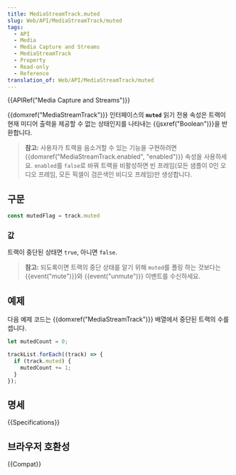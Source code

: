 ```yaml
---
title: MediaStreamTrack.muted
slug: Web/API/MediaStreamTrack/muted
tags:
  - API
  - Media
  - Media Capture and Streams
  - MediaStreamTrack
  - Property
  - Read-only
  - Reference
translation_of: Web/API/MediaStreamTrack/muted
---
```

{{APIRef("Media Capture and Streams")}}

{{domxref("MediaStreamTrack")}} 인터페이스의 **`muted`** 읽기 전용 속성은 트랙이 현재 미디어 출력을 제공할 수 없는 상태인지를 나타내는 {{jsxref("Boolean")}}을 반환합니다.

> **참고:** 사용자가 트랙을 음소거할 수 있는 기능을 구현하려면 {{domxref("MediaStreamTrack.enabled", "enabled")}} 속성을 사용하세요. `enabled`를 `false`로 바꿔 트랙을 비활성하면 빈 프레임(모든 샘플이 0인 오디오 프레임, 모든 픽셀이 검은색인 비디오 프레임)만 생성합니다.

## 구문

```js
const mutedFlag = track.muted
```

### 값

트랙이 중단된 상태면 `true`, 아니면 `false`.

> **참고:** 되도록이면 트랙의 중단 상태를 알기 위해 `muted`를 폴링 하는 것보다는 {{event("mute")}}와 {{event("unmute")}} 이벤트를 수신하세요.

## 예제

다음 예제 코드는 {{domxref("MediaStreamTrack")}} 배열에서 중단된 트랙의 수를 셉니다.

```js
let mutedCount = 0;

trackList.forEach((track) => {
  if (track.muted) {
    mutedCount += 1;
  }
});
```

## 명세

{{Specifications}}

## 브라우저 호환성

{{Compat}}
